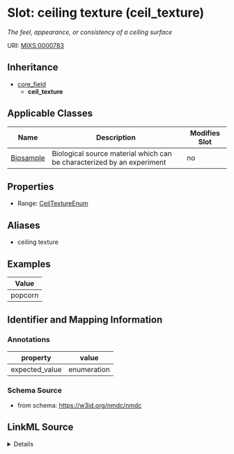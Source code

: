 # Slot: ceiling texture (ceil_texture)


_The feel, appearance, or consistency of a ceiling surface_



URI: [MIXS:0000783](https://w3id.org/mixs/0000783)




## Inheritance

* [core_field](core_field.md)
    * **ceil_texture**





## Applicable Classes

| Name | Description | Modifies Slot |
| --- | --- | --- |
[Biosample](Biosample.md) | Biological source material which can be characterized by an experiment |  no  |







## Properties

* Range: [CeilTextureEnum](CeilTextureEnum.md)



## Aliases


* ceiling texture




## Examples

| Value |
| --- |
| popcorn |

## Identifier and Mapping Information





### Annotations

| property | value |
| --- | --- |
| expected_value | enumeration || occurrence | 1 |



### Schema Source


* from schema: https://w3id.org/nmdc/nmdc




## LinkML Source

<details>
```yaml
name: ceil_texture
annotations:
  expected_value:
    tag: expected_value
    value: enumeration
  occurrence:
    tag: occurrence
    value: '1'
description: The feel, appearance, or consistency of a ceiling surface
title: ceiling texture
examples:
- value: popcorn
from_schema: https://w3id.org/nmdc/nmdc
aliases:
- ceiling texture
rank: 1000
is_a: core field
slot_uri: MIXS:0000783
multivalued: false
alias: ceil_texture
domain_of:
- Biosample
range: ceil_texture_enum

```
</details>